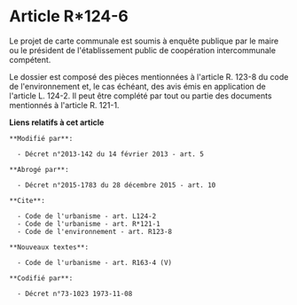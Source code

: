 # Article R*124-6

Le projet de carte communale est soumis à enquête publique par le maire ou le président de l'établissement public de
coopération intercommunale compétent. 

Le dossier est composé des pièces mentionnées à l'article R. 123-8 du code de l'environnement et, le cas échéant, des avis
émis en application de l'article L. 124-2. Il peut être complété par tout ou partie des documents mentionnés à l'article R.
121-1.

**Liens relatifs à cet article**

	**Modifié par**:

	  - Décret n°2013-142 du 14 février 2013 - art. 5

	**Abrogé par**:

	  - Décret n°2015-1783 du 28 décembre 2015 - art. 10

	**Cite**:

	  - Code de l'urbanisme - art. L124-2
	  - Code de l'urbanisme - art. R*121-1
	  - Code de l'environnement - art. R123-8

	**Nouveaux textes**:

	  - Code de l'urbanisme - art. R163-4 (V)

	**Codifié par**:

	  - Décret n°73-1023 1973-11-08
